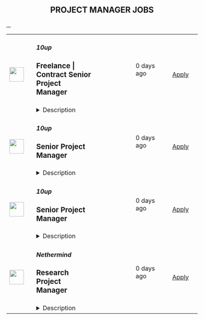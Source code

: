 <div align="center"><h2>PROJECT MANAGER JOBS</h2></div><table><tr>
                <td width="100" height="100" rowspan="2">
                    <img src="https://pbs.twimg.com/profile_images/2738508979/760be3edebfa0195e36fb3dba07297c1_400x400.png" width="38px" height="auto">
                </td>
                <td width="300">
                    <h5>10up</h5>
                    <h3>Freelance | Contract Senior Project Manager</h3>
                </td>
                <td width="300">
                    <code></code>
                </td>
                <td width="200">
                <text>0 days ago</text>
                </td>
                <td width="100" rowspan="2">
                <a href="https://job-boards.greenhouse.io/10up/jobs/4046360008" align="right" target="_blank">Apply</a>
                </td>
            </tr>
            <tr>
                <td colspan="3">
                <details><summary>Description</summary>
                &lt;div&gt;
&lt;div&gt;&lt;strong&gt;Location: Remote - Europe &lt;/strong&gt;(Open to applicants located across timezones GMT (+/-4))&lt;/div&gt;
&lt;div&gt;&amp;nbsp;&lt;/div&gt;
&lt;div&gt;A Senior Project Manager at 10up is not just a task manager, but a strategic contributor to every project, and the driver for successful client delivery. Join a team of collaborative, cross-discipline professionals who have been pushing the boundaries of enterprise-level projects for over 12 years.&lt;/div&gt;
&lt;div&gt;&amp;nbsp;&lt;/div&gt;
&lt;div&gt;You’ll have ownership and input on a combination of innovative, challenging projects and ongoing support engagements—we believe in balanced and diverse workloads through dedicated resource management. We have a supportive Client Delivery structure, with established PM processes, while still allowing for autonomy.&lt;/div&gt;
&lt;div&gt;&amp;nbsp;&lt;/div&gt;
&lt;div&gt;As a leading digital agency, 10up’s client roster spans from innovative startups and impactful non-profits, to some of the biggest names in the industry, such as ESPN, Google, The New York Times Co., and The Nobel Prize Committee.&amp;nbsp;&lt;/div&gt;
&lt;div&gt;&amp;nbsp;&lt;/div&gt;
&lt;div&gt;As a 10up contractor, you have options for flexible and alternative work schedules. Intentionally remote since day one, spanning six continents and 40 countries, 10up fully embraces the benefits of distributed work.&lt;/div&gt;
&lt;/div&gt;
&lt;div&gt;&amp;nbsp;&lt;/div&gt;
&lt;div&gt;What you will do:&amp;nbsp;&lt;/div&gt;
&lt;div&gt;
&lt;ul&gt;
&lt;li&gt;Act as the day-to-day Project Manager for assigned active projects; exhibiting senior-level ownership over assigned project scopes/plans, client meetings, written status updates, demos, risk management and iterative scope / expectation management.&amp;nbsp;&lt;/li&gt;
&lt;li&gt;Consistently track and analyze project progress and budget burn, and work with group and project leadership to escalate concerns and/or risks, and mitigate appropriately.&lt;/li&gt;
&lt;li&gt;Ensure superior quality deliverables by collaboratively engaging cross-discipline leadership, and enforcing rigorous QA processes and standards to provide end to end delivery and client satisfaction.&lt;/li&gt;
&lt;li&gt;Lead discovery engagements (onsite and remotely) that expertly define cross-discipline project requirements and that demonstrate an expert understanding of underlying client business goals and objectives.&lt;/li&gt;
&lt;li&gt;Consistently identify strategic opportunities to engage with the 10up Account Management Team and collaborate towards building strong, long-term client relationships.&lt;/li&gt;
&lt;/ul&gt;
&lt;p&gt;About you:&amp;nbsp;&lt;/p&gt;
&lt;ul&gt;
&lt;li&gt;You have experience delivering full scope CMS-based web projects for enterprise clients, ideally in an agency environment, and preferably with a practical understanding of the WordPress platform.&lt;/li&gt;
&lt;li&gt;You can describe tangible examples of deescalating project risks by working with members of your team and leadership to develop collaborative solutions.&lt;/li&gt;
&lt;li&gt;Your roles and responsibilities have been primarily client facing. You are often the main point of contact for client requests, escalations, comprehensive updates, and senior-level consultation.&lt;/li&gt;
&lt;li&gt;You have a proven track record of deescalating project risks by working with members of your team and leadership to develop collaborative solutions.&lt;/li&gt;
&lt;li&gt;You are an effective leader of cross-discipline project teams - across account strategy, experience design, engineering, QA and support - and are able to keep the team motivated and on task to deliver the best project outcomes.&lt;/li&gt;
&lt;li&gt;You have excellent verbal and written English communication skills, both internally and externally.&lt;/li&gt;
&lt;/ul&gt;
&lt;p&gt;The targeted hourly rate for this role is &lt;strong&gt;£50 per hour&lt;/strong&gt;. Compensation is determined based on a variety of factors including relevant experience, projects, geographic location, and business needs.&lt;/p&gt;
&lt;div&gt;&lt;strong&gt;Join our team!&amp;nbsp;&lt;/strong&gt;&lt;/div&gt;
&lt;div&gt;&amp;nbsp;&lt;/div&gt;
&lt;div&gt;If you are passionate about 10up&#39;s mission and think you have what it takes to be successful in this role, please apply. We&#39;d appreciate the opportunity to personally review your application. Everyone gets a response.&lt;/div&gt;
&lt;div&gt;&amp;nbsp;&lt;/div&gt;
&lt;div&gt;Read more about &lt;a class=&quot;postings-link&quot; href=&quot;https://drive.google.com/file/d/1nQ9yWRqfDAdrriYRnBNzYo7w59auYxMe/view&quot;&gt;What to Expect &lt;/a&gt;through our Recruiting process.&lt;/div&gt;
&lt;div&gt;&amp;nbsp;&lt;/div&gt;
&lt;div&gt;We don&#39;t want you to miss any communication from us! To ensure you receive updates on your application, please add jobs@10up.com to your contacts list! #LI-Remote&lt;/div&gt;
&lt;/div&gt;
&lt;div&gt;&amp;nbsp;&lt;/div&gt;
                </details>
                </td>
            </tr>,<tr>
                <td width="100" height="100" rowspan="2">
                    <img src="https://pbs.twimg.com/profile_images/2738508979/760be3edebfa0195e36fb3dba07297c1_400x400.png" width="38px" height="auto">
                </td>
                <td width="300">
                    <h5>10up</h5>
                    <h3>Senior Project Manager</h3>
                </td>
                <td width="300">
                    <code></code>
                </td>
                <td width="200">
                <text>0 days ago</text>
                </td>
                <td width="100" rowspan="2">
                <a href="https://job-boards.greenhouse.io/10up/jobs/4035442008" align="right" target="_blank">Apply</a>
                </td>
            </tr>
            <tr>
                <td colspan="3">
                <details><summary>Description</summary>
                &lt;div&gt;&lt;strong&gt;Location: Remote - Anywhere &lt;/strong&gt;(Open to applicants located anywhere aligned with the Americas time zones.)&lt;/div&gt;
&lt;div&gt;&amp;nbsp;&lt;/div&gt;
&lt;div&gt;A Senior Project Manager at 10up is not just a task manager, but a strategic contributor to every project, and the driver for successful client delivery. Join a team of collaborative, cross-discipline professionals who have been pushing the boundaries of enterprise-level projects for over 12 years.&lt;/div&gt;
&lt;div&gt;&amp;nbsp;&lt;/div&gt;
&lt;div&gt;You’ll have ownership and input on a combination of innovative, challenging projects and ongoing support engagements—we believe in balanced and diverse workloads through dedicated resource management. We have a supportive Client Delivery structure, with established PM processes, while still allowing for autonomy.&lt;/div&gt;
&lt;div&gt;&amp;nbsp;&lt;/div&gt;
&lt;div&gt;As a leading digital agency, 10up’s client roster spans from innovative startups and impactful non-profits, to some of the biggest names in the industry, such as ESPN, Google, The New York Times Co., and The Nobel Prize Committee.&amp;nbsp;&lt;/div&gt;
&lt;div&gt;&amp;nbsp;&lt;/div&gt;
&lt;div&gt;As a 10upper, you have options for flexible and alternative work schedules. Intentionally remote since day one, spanning six continents and 38+ countries, 10up fully embraces the benefits of distributed work.&lt;/div&gt;
&lt;div&gt;&amp;nbsp;&lt;/div&gt;
&lt;div&gt;&lt;strong&gt;What you will do:&amp;nbsp;&lt;/strong&gt;&lt;/div&gt;
&lt;div&gt;
&lt;ul&gt;
&lt;li&gt;Act as the day-to-day Project Manager for 4 - 7 active projects; exhibiting senior-level ownership over all project scopes/plans, client meetings, written status updates, demos, risk management and iterative scope / expectation management.&amp;nbsp;&lt;/li&gt;
&lt;li&gt;Consistently track and analyze project progress and budget burn, and work with group and project leadership to escalate concerns and/or risks, and mitigate appropriately.&lt;/li&gt;
&lt;li&gt;Ensure superior quality deliverables by collaboratively engaging cross-discipline leadership, and enforcing rigorous QA processes and standards to provide end to end delivery and client satisfaction.&lt;/li&gt;
&lt;li&gt;Lead discovery engagements (onsite and remotely) that expertly define cross-discipline project requirements and that demonstrate an expert understanding of underlying client business goals and objectives.&lt;/li&gt;
&lt;li&gt;Consistently identify strategic opportunities to engage with the 10up Account Management Team and collaborate towards building strong, long-term client relationships.&lt;/li&gt;
&lt;/ul&gt;
&lt;p&gt;&lt;strong&gt;About you:&lt;/strong&gt;&amp;nbsp;&lt;/p&gt;
&lt;ul&gt;
&lt;li&gt;You have experience delivering full scope CMS-based web projects for enterprise clients, ideally in an agency environment, and preferably with a practical understanding of the WordPress platform.&lt;/li&gt;
&lt;li&gt;You can describe tangible examples of deescalating project risks by working with members of your team and leadership to develop collaborative solutions.&lt;/li&gt;
&lt;li&gt;Your roles and responsibilities have been primarily client facing. You are often the main point of contact for client requests, escalations, comprehensive updates, and senior-level consultation.&lt;/li&gt;
&lt;li&gt;You have a proven track record of deescalating project risks by working with members of your team and leadership to develop collaborative solutions.&lt;/li&gt;
&lt;li&gt;You are an effective leader of cross-discipline project teams - across account strategy, experience design, engineering, QA and support - and are able to keep the team motivated and on task to deliver the best project outcomes.&lt;/li&gt;
&lt;li&gt;You have excellent verbal and written English communication skills, both internally and externally.&lt;/li&gt;
&lt;/ul&gt;
&lt;p&gt;&lt;strong&gt;Benefits of interest:&lt;/strong&gt;&lt;/p&gt;
&lt;ul&gt;
&lt;li&gt;Multiple paid time off programs, including PTO, parental leave, bereavement leave, and company holidays – including an all-company break from Christmas Eve to New Years Day&lt;/li&gt;
&lt;li&gt;Health, dental, and life insurance programs (available for United States and UK team members)&lt;/li&gt;
&lt;li&gt;Retirement contribution programs (currently available in the U.S. and U.K.)&lt;/li&gt;
&lt;li&gt;Flexible and alternate schedule programs - including options for 4-day work week (Monday-Thursday) configurations&lt;/li&gt;
&lt;li&gt;$1,000 accrued annually in professional development budget for you to spend on conferences, training, or to buy back time for programs like independent study&lt;/li&gt;
&lt;li&gt;Global Company summits – opportunities to meet, socialize, and learn with fellow team members in person at remarkable destinations&lt;/li&gt;
&lt;li&gt;An end-of-year all-hands bonus program, along with smaller opportunities for recognition throughout the year&lt;/li&gt;
&lt;li&gt;Mentorship from a dedicated Team Lead and Director of Client Delivery&lt;/li&gt;
&lt;/ul&gt;
&lt;p&gt;The expected annual salary range for this position is between $60,000 and $120,000 USD. Compensation is determined based on a variety of factors including relevant experience, other job related qualifications/skills, geographic location, and business needs.&lt;/p&gt;
&lt;div&gt;&lt;strong&gt;Join our team!&amp;nbsp;&lt;/strong&gt;&lt;/div&gt;
&lt;div&gt;&amp;nbsp;&lt;/div&gt;
&lt;div&gt;If you are passionate about 10up&#39;s mission and think you have what it takes to be successful in this role, please apply. We&#39;d appreciate the opportunity to personally review your application. Everyone gets a response.&lt;/div&gt;
&lt;div&gt;&amp;nbsp;&lt;/div&gt;
&lt;div&gt;Read more about &lt;a class=&quot;postings-link&quot; href=&quot;https://drive.google.com/file/d/1nQ9yWRqfDAdrriYRnBNzYo7w59auYxMe/view&quot;&gt;What to Expect &lt;/a&gt;through our Recruiting process.&lt;/div&gt;
&lt;div&gt;&amp;nbsp;&lt;/div&gt;
&lt;div&gt;We don&#39;t want you to miss any communication from us! To ensure you receive updates on your application, please add jobs@10up.com to your contacts list! #LI-Remote&lt;/div&gt;
&lt;/div&gt;
&lt;div&gt;&amp;nbsp;&lt;/div&gt;
                </details>
                </td>
            </tr>,<tr>
                <td width="100" height="100" rowspan="2">
                    <img src="https://pbs.twimg.com/profile_images/2738508979/760be3edebfa0195e36fb3dba07297c1_400x400.png" width="38px" height="auto">
                </td>
                <td width="300">
                    <h5>10up</h5>
                    <h3>Senior Project Manager</h3>
                </td>
                <td width="300">
                    <code></code>
                </td>
                <td width="200">
                <text>0 days ago</text>
                </td>
                <td width="100" rowspan="2">
                <a href="https://job-boards.greenhouse.io/10up/jobs/4038224008" align="right" target="_blank">Apply</a>
                </td>
            </tr>
            <tr>
                <td colspan="3">
                <details><summary>Description</summary>
                &lt;div&gt;
&lt;div&gt;&lt;strong&gt;Location: Remote - Europe &lt;/strong&gt;(Open to applicants located across timezones GMT (+/-4))&lt;/div&gt;
&lt;div&gt;&amp;nbsp;&lt;/div&gt;
&lt;div&gt;A Senior Project Manager at 10up is not just a task manager, but a strategic contributor to every project, and the driver for successful client delivery. Join a team of collaborative, cross-discipline professionals who have been pushing the boundaries of enterprise-level projects for over 12 years.&lt;/div&gt;
&lt;div&gt;&amp;nbsp;&lt;/div&gt;
&lt;div&gt;You’ll have ownership and input on a combination of innovative, challenging projects and ongoing support engagements—we believe in balanced and diverse workloads through dedicated resource management. We have a supportive Client Delivery structure, with established PM processes, while still allowing for autonomy.&lt;/div&gt;
&lt;div&gt;&amp;nbsp;&lt;/div&gt;
&lt;div&gt;As a leading digital agency, 10up’s client roster spans from innovative startups and impactful non-profits, to some of the biggest names in the industry, such as ESPN, Google, The New York Times Co., and The Nobel Prize Committee.&amp;nbsp;&lt;/div&gt;
&lt;div&gt;&amp;nbsp;&lt;/div&gt;
&lt;div&gt;As a 10upper, you have options for flexible and alternative work schedules. Intentionally remote since day one, spanning six continents and 38+ countries, 10up fully embraces the benefits of distributed work.&lt;/div&gt;
&lt;/div&gt;
&lt;div&gt;&amp;nbsp;&lt;/div&gt;
&lt;div&gt;&lt;strong&gt;What you will do:&amp;nbsp;&lt;/strong&gt;&lt;/div&gt;
&lt;div&gt;
&lt;ul&gt;
&lt;li&gt;Act as the day-to-day Project Manager for 4 - 7 active projects; exhibiting senior-level ownership over all project scopes/plans, client meetings, written status updates, demos, risk management and iterative scope / expectation management.&amp;nbsp;&lt;/li&gt;
&lt;li&gt;Consistently track and analyze project progress and budget burn, and work with group and project leadership to escalate concerns and/or risks, and mitigate appropriately.&lt;/li&gt;
&lt;li&gt;Ensure superior quality deliverables by collaboratively engaging cross-discipline leadership, and enforcing rigorous QA processes and standards to provide end to end delivery and client satisfaction.&lt;/li&gt;
&lt;li&gt;Lead discovery engagements (onsite and remotely) that expertly define cross-discipline project requirements and that demonstrate an expert understanding of underlying client business goals and objectives.&lt;/li&gt;
&lt;li&gt;Consistently identify strategic opportunities to engage with the 10up Account Management Team and collaborate towards building strong, long-term client relationships.&lt;/li&gt;
&lt;/ul&gt;
&lt;p&gt;&lt;strong&gt;About you:&amp;nbsp;&lt;/strong&gt;&lt;/p&gt;
&lt;ul&gt;
&lt;li&gt;You have experience delivering full scope CMS-based web projects for enterprise clients, ideally in an agency environment, and preferably with a practical understanding of the WordPress platform.&lt;/li&gt;
&lt;li&gt;You can describe tangible examples of deescalating project risks by working with members of your team and leadership to develop collaborative solutions.&lt;/li&gt;
&lt;li&gt;Your roles and responsibilities have been primarily client facing. You are often the main point of contact for client requests, escalations, comprehensive updates, and senior-level consultation.&lt;/li&gt;
&lt;li&gt;You have a proven track record of deescalating project risks by working with members of your team and leadership to develop collaborative solutions.&lt;/li&gt;
&lt;li&gt;You are an effective leader of cross-discipline project teams - across account strategy, experience design, engineering, QA and support - and are able to keep the team motivated and on task to deliver the best project outcomes.&lt;/li&gt;
&lt;li&gt;You have excellent verbal and written English communication skills, both internally and externally.&lt;/li&gt;
&lt;/ul&gt;
&lt;p&gt;&lt;strong&gt;Benefits of interest:&lt;/strong&gt;&lt;/p&gt;
&lt;ul&gt;
&lt;li&gt;Multiple paid time off programs, including PTO, parental leave, bereavement leave, and company holidays – including an all-company break from Christmas Eve to New Years Day&lt;/li&gt;
&lt;li&gt;Health, dental, and life insurance programs (available for United States and UK team members)&lt;/li&gt;
&lt;li&gt;Retirement contribution programs (currently available in the U.S. and U.K.)&lt;/li&gt;
&lt;li&gt;Flexible and alternate schedule programs - including options for 4-day work week (Monday-Thursday) configurations&lt;/li&gt;
&lt;li&gt;$1,000 accrued annually in professional development budget for you to spend on conferences, training, or to buy back time for programs like independent study&lt;/li&gt;
&lt;li&gt;Global Company summits – opportunities to meet, socialize, and learn with fellow team members in person at remarkable destinations&lt;/li&gt;
&lt;li&gt;An end-of-year all-hands bonus program, along with smaller opportunities for recognition throughout the year&lt;/li&gt;
&lt;/ul&gt;
&lt;p&gt;The expected annual salary range for this position is between &lt;strong&gt;£60,000 &lt;/strong&gt;and &lt;strong&gt;£80,000 &lt;/strong&gt;annually. Compensation is determined based on a variety of factors including relevant experience, other job related qualifications/skills, geographic location, and business needs.&lt;/p&gt;
&lt;div&gt;&lt;strong&gt;Join our team!&amp;nbsp;&lt;/strong&gt;&lt;/div&gt;
&lt;div&gt;&amp;nbsp;&lt;/div&gt;
&lt;div&gt;If you are passionate about 10up&#39;s mission and think you have what it takes to be successful in this role, please apply. We&#39;d appreciate the opportunity to personally review your application. Everyone gets a response.&lt;/div&gt;
&lt;div&gt;&amp;nbsp;&lt;/div&gt;
&lt;div&gt;Read more about &lt;a class=&quot;postings-link&quot; href=&quot;https://drive.google.com/file/d/1nQ9yWRqfDAdrriYRnBNzYo7w59auYxMe/view&quot;&gt;What to Expect &lt;/a&gt;through our Recruiting process.&lt;/div&gt;
&lt;div&gt;&amp;nbsp;&lt;/div&gt;
&lt;div&gt;We don&#39;t want you to miss any communication from us! To ensure you receive updates on your application, please add jobs@10up.com to your contacts list! #LI-Remote&lt;/div&gt;
&lt;/div&gt;
&lt;div&gt;&amp;nbsp;&lt;/div&gt;
                </details>
                </td>
            </tr>,<tr>
                <td width="100" height="100" rowspan="2">
                    <img src="https://avatars.githubusercontent.com/u/43478154?s=200&v=4" width="38px" height="auto">
                </td>
                <td width="300">
                    <h5>Nethermind</h5>
                    <h3>Research Project Manager</h3>
                </td>
                <td width="300">
                    <code></code>
                </td>
                <td width="200">
                <text>0 days ago</text>
                </td>
                <td width="100" rowspan="2">
                <a href="https://job-boards.eu.greenhouse.io/nethermind/jobs/4535079101" align="right" target="_blank">Apply</a>
                </td>
            </tr>
            <tr>
                <td colspan="3">
                <details><summary>Description</summary>
                &lt;div class=&quot;content-intro&quot;&gt;&lt;h2&gt;What are we all about?&lt;/h2&gt;
&lt;p&gt;We are a team of builders and researchers on a mission to empower enterprises and developers worldwide to access and build on decentralized systems.&lt;/p&gt;
&lt;p&gt;Our expertise covers several domains: Ethereum and Starknet protocol engineering, layer-2, AI, cryptography research, protocol research, decentralized finance (DeFi), security auditing, formal verification, real-time monitoring, smart contract development, and dapps and enterprise engineering.&lt;/p&gt;
&lt;p&gt;Working to solve some of the most challenging problems in the blockchain space, we frequently collaborate with renowned companies, such as Ethereum Foundation, Starknet Foundation, Gnosis Chain, Flashbots, Forta Protocol, Lido, EigenLayer, Open Zeppelin, RISCZero, Aleph Zero, and many more.&lt;/p&gt;
&lt;p&gt;Today, we are a 350+ strong team working remotely across 66+ countries.&lt;/p&gt;
&lt;p&gt;View all our open positions here: &lt;a href=&quot;https://www.nethermind.io/open-roles&quot;&gt;https://www.nethermind.io/open-roles&amp;nbsp;&lt;/a&gt;&lt;/p&gt;&lt;/div&gt;&lt;p&gt;&lt;strong&gt;Are you the one?&lt;/strong&gt;&lt;/p&gt;
&lt;p&gt;Nethermind Research looking for a Research Project Manager. Work alongside some of the great minds in the blockchain ecosystem and build the future of Web3 together with us!&amp;nbsp;&lt;br&gt;&lt;br&gt;If you never stop thinking about how to optimize, align, structure, adjust and improve ways of working then we are onto something.&lt;br&gt;If you are passionate about research, building the future of Ethereum and understand the secrets that glue the best blockchain teams and instill a high-performing team culture, then we are getting closer.&lt;br&gt;If you are comfortable understanding the full picture of research projects from multiple angles, the significance of research to advance technology and working with numerous research teams at once, then we would love to talk to you!&lt;/p&gt;
&lt;p&gt;&lt;strong&gt;About Nethermind Research&lt;/strong&gt;&lt;/p&gt;
&lt;p&gt;Nethermind Research is the research arm of Nethermind that covers multiple R&amp;amp;D areas, like&lt;/p&gt;
&lt;ul&gt;
&lt;li&gt;&lt;strong&gt;Cryptography. &lt;/strong&gt;Our work mostly focuses on topics related to zero-knowledge proofs and how to make them more secure and efficient. Our recent efforts are centered around folding schemes and cryptographic primitives for ML.&lt;/li&gt;
&lt;li&gt;&lt;strong&gt;ZK engineering.&lt;/strong&gt; Our zk engineering team works on optimizing zkVMs, builds proof of concepts for the research team and pushes the envelope in the efficient and secure zk implementations.&lt;/li&gt;
&lt;li&gt;&lt;strong&gt;Protocol research.&lt;/strong&gt; Our protocol research team specializes in L1 and L2 designs and topics like preconfirmations, based rollups, zk rollups and all related research areas like incentivizations, auctions, game theory, consensus research.&lt;/li&gt;
&lt;li&gt;&lt;strong&gt;DeFi research.&lt;/strong&gt; Our DeFi research team works on tokenomics, advises on RWA and prepares market analyses for company’s clients and stakeholders.&lt;/li&gt;
&lt;/ul&gt;
&lt;p&gt;&lt;strong&gt;Responsibilities:&lt;/strong&gt;&lt;/p&gt;
&lt;ul&gt;
&lt;li&gt;Facilitate project goal setting, planning, estimating, retrospectives, and backlog grooming meetings where needed. (Work Organization)&lt;/li&gt;
&lt;li&gt;Remove blockers &amp;amp; impediments to create a work environment where teams can grow and strive. (Work Organization)&lt;/li&gt;
&lt;li&gt;Manage the relationship and communication with clients and all stakeholders, ensuring projects are delivered to their satisfaction. (Communication &amp;amp; Leadership)&lt;/li&gt;
&lt;li&gt;Excel in transparent and direct yet professional communication. (Communication &amp;amp; Leadership)&lt;/li&gt;
&lt;li&gt;Ensure project management best practices are followed in the team. (PMO)&lt;/li&gt;
&lt;li&gt;Analyze, plan, gather, elicit and develop requirements &amp;amp; specifications in reference to scheduled projects. (PM&amp;amp;BA)&lt;/li&gt;
&lt;li&gt;Ensure your project teams are engaged and consistently improving by providing a regular feedback loop.&lt;/li&gt;
&lt;li&gt;Manage up to ensure the relevant people are always informed about key activities and developments in teams &amp;amp; projects.&lt;/li&gt;
&lt;li&gt;Create a transparent way to follow the project updates and share reports with stakeholders. (PM&amp;amp;BA)&lt;/li&gt;
&lt;li&gt;Lead and manage the hiring &amp;amp; staffing process effectively so that team’s strategic goals are met. (PMO)&lt;/li&gt;
&lt;li&gt;Maintain and manage project financials. (PM&amp;amp;BA)&lt;/li&gt;
&lt;li&gt;Helped the team prioritise the task backlog and led the product roadmap initiative. (work organisation)&lt;/li&gt;
&lt;li&gt;Hold regular technical team meetings to determine progress and handle any inquiries or challenges regarding projects. (Work Organization)&lt;/li&gt;
&lt;li&gt;Contribute to the company&#39;s project management best practices. (PMO)&lt;/li&gt;
&lt;li&gt;Identify and mitigate potential risks. (PM&amp;amp;BA)&lt;/li&gt;
&lt;li&gt;Support &amp;amp; integrate interns within relevant teams, and promote your projects to increase intern inflow. (Work Organization)&lt;/li&gt;
&lt;/ul&gt;
&lt;p&gt;&lt;strong&gt;Must haves:&lt;/strong&gt;&lt;/p&gt;
&lt;ul&gt;
&lt;li&gt;A great communicator with effective client management &amp;amp; conflict resolution skills. (Communication &amp;amp; Leadership)&lt;/li&gt;
&lt;li&gt;Be a good team player and an effective leader who is able to motivate their project team. (Communication &amp;amp; Leadership)&lt;/li&gt;
&lt;li&gt;Business &amp;amp; commercial acumen and excellent stakeholder management skills. (PM&amp;amp;BA)&lt;/li&gt;
&lt;li&gt;Strong familiarity with project management software tools, methodologies &amp;amp; best practices. (PM&amp;amp;BA/Work Organization)&lt;/li&gt;
&lt;li&gt;Understanding of blockchain architecture, Web3 ecosystem, and main products across the industry (DeFi, Security, Infra, L2s, Meta + NFTs). (Technical Skills)&lt;/li&gt;
&lt;li&gt;Experience mentoring, coaching, and developing rising talent in the technology field. (PMO)&lt;/li&gt;
&lt;li&gt;Strong analytical, reporting, and budgeting skills. (PM&amp;amp;BA)&lt;/li&gt;
&lt;li&gt;Good time management skills and the ability to juggle multiple tasks at once. (Work Organization)&lt;/li&gt;
&lt;/ul&gt;
&lt;p&gt;&lt;strong&gt;Nice to have:&lt;/strong&gt;&lt;/p&gt;
&lt;ul&gt;
&lt;li&gt;Managed research projects either in academia or industry&lt;/li&gt;
&lt;li&gt;Managed blockchain projects, especially on the Ethereum ecosystem&lt;/li&gt;
&lt;li&gt;Product Management experience and understanding of Ethereum Roadmap&lt;/li&gt;
&lt;li&gt;Working understanding of either cryptography, decentralized finance, decentralized protocols&lt;/li&gt;
&lt;/ul&gt;&lt;div class=&quot;content-conclusion&quot;&gt;&lt;div&gt;&lt;span style=&quot;font-size: 8pt;&quot;&gt;&lt;em&gt;&lt;span style=&quot;text-decoration: underline;&quot;&gt;&lt;strong&gt;Disclaimer&lt;/strong&gt;&lt;/span&gt;: I hereby consent to my personal information being stored and processed by Demerzel Solutions Limited (t/a Nethermind) (the “Company”) for recruitment purposes in relation to both the selected job role and any other role the Company considers me a qualified candidate for. All data storing and processing by the Company takes place in accordance with the UK GDPR. Kindly refer to our privacy policy for more details.&amp;nbsp;&lt;/em&gt;&lt;/span&gt;&lt;br&gt;&lt;span style=&quot;font-size: 8pt;&quot;&gt;&lt;em&gt;Your consent to share personal information is entirely voluntary, and you may withdraw your consent at any time. Should you have any questions about this process, or wish to withdraw your consent please contact: legalnotices@nethermind.io&amp;nbsp;&lt;/em&gt;&lt;/span&gt;&lt;br&gt;&lt;br&gt;Keep up to date on what we are working on by following&amp;nbsp;&lt;span class=&quot;il&quot;&gt;us&lt;/span&gt;&amp;nbsp;on &lt;strong&gt;our social channels&lt;br&gt;&lt;br&gt;&lt;/strong&gt;&lt;/div&gt;
&lt;div&gt;&lt;a href=&quot;https://twitter.com/nethermindeth&quot; target=&quot;_blank&quot;&gt;&lt;img src=&quot;https://cdn4.iconfinder.com/data/icons/social-media-icons-the-circle-set/48/twitter_circle-512.png&quot; alt=&quot;&quot; width=&quot;50&quot; height=&quot;50&quot;&gt;&lt;/a&gt; &amp;nbsp; &lt;a href=&quot;https://discord.com/invite/PaCMRFdvWT&quot; target=&quot;_blank&quot;&gt;&lt;img src=&quot;https://cdn3.iconfinder.com/data/icons/popular-services-brands-vol-2/512/discord-1024.png&quot; alt=&quot;&quot; width=&quot;49&quot; height=&quot;49&quot;&gt;&lt;/a&gt; &amp;nbsp; &lt;a href=&quot;https://www.linkedin.com/company/nethermind/mycompany/&quot; target=&quot;_blank&quot;&gt;&lt;img src=&quot;https://cdn1.iconfinder.com/data/icons/logotypes/32/circle-linkedin-1024.png&quot; alt=&quot;&quot; width=&quot;49&quot; height=&quot;49&quot;&gt;&lt;/a&gt;&lt;/div&gt;
&lt;div&gt;&amp;nbsp;&lt;/div&gt;
&lt;div&gt;&lt;strong&gt;&lt;a href=&quot;https://www.nethermind.io/legal&quot; target=&quot;_blank&quot;&gt;&lt;em&gt;Click here to view our Privacy Policy.&lt;/em&gt;&lt;/a&gt;&lt;/strong&gt;&lt;/div&gt;&lt;/div&gt;
                </details>
                </td>
            </tr></table>
